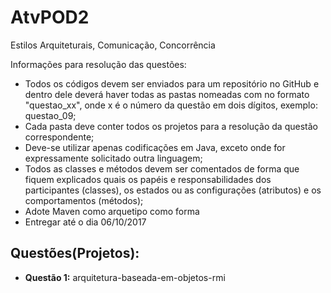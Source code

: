 # AtvPOD2
Estilos Arquiteturais, Comunicação, Concorrência

Informações para resolução das questões:
* Todos os códigos devem ser enviados para um repositório no GitHub e dentro dele deverá haver todas as pastas nomeadas com no formato "questao_xx", onde x é o número da questão em dois dígitos, exemplo: questao_09;
* Cada pasta deve conter todos os projetos para a resolução da questão correspondente;
* Deve-se utilizar apenas codificações em Java, exceto onde for expressamente solicitado outra linguagem;
* Todos as classes e métodos devem ser comentados de forma que fiquem explicados quais os papéis e responsabilidades dos participantes (classes), os estados ou as configurações (atributos) e os comportamentos (métodos);
* Adote Maven como arquetipo  como forma
* Entregar até o dia 06/10/2017
 
## Questões(Projetos):

* **Questão 1:** arquitetura-baseada-em-objetos-rmi
